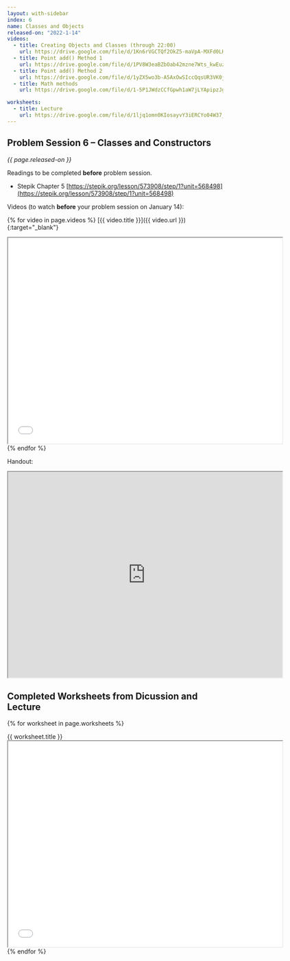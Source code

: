 ```yaml
---
layout: with-sidebar
index: 6
name: Classes and Objects
released-on: "2022-1-14"
videos:
  - title: Creating Objects and Classes (through 22:00)
    url: https://drive.google.com/file/d/1Kn6rVGCTQf2OkZ5-maVpA-MXFd0LHxZ2
  - title: Point add() Method 1
    url: https://drive.google.com/file/d/1PV8W3eaBZbOab42mzne7Wts_kwEuz6ZU
  - title: Point add() Method 2
    url: https://drive.google.com/file/d/1yZX5wo3b-A5AxOwSIccQqsUR3VK0j26i
  - title: Math methods
    url: https://drive.google.com/file/d/1-5P1JWdzCCfGpwh1aW7jLYApipzJgmKc

worksheets:
  - title: Lecture
    url: https://drive.google.com/file/d/1ljq1omn0KIosayvY3iERCYo04W37_3FE
---
```


## Problem Session 6 – Classes and Constructors

_{{ page.released-on }}_

Readings to be completed **before** problem session.

- Stepik Chapter 5 [https://stepik.org/lesson/573908/step/1?unit=568498](https://stepik.org/lesson/573908/step/1?unit=568498)

Videos (to watch **before** your problem session on January 14):

{% for video in page.videos %}
[{{ video.title }}]({{ video.url }}){:target="_blank"}

<iframe src="{{ video.url }}/preview" width="640" height="480" allow="autoplay"></iframe>
{% endfor %}

Handout:

<iframe src="https://drive.google.com/file/d/1hY2zSmahlGeYhdXlmlN2nhDez5rwYsYx/preview" width="640" height="480" allow="autoplay"></iframe>

## Completed Worksheets from Dicussion and Lecture

{% for worksheet in page.worksheets %}
<div class="worksheetBox">
{{ worksheet.title }}
<br>
<iframe src="{{ worksheet.url }}/preview" width="640" height="480" allow="autoplay"></iframe>
</div>
{% endfor %}